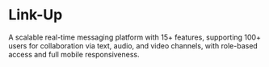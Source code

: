 # Link-Up
A scalable real-time messaging platform with 15+ features, supporting 100+ users for collaboration via text, audio, and video channels, with role-based access and full mobile responsiveness.
